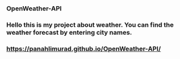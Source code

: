 ### OpenWeather-API
### Hello this is my project about weather. You can find the weather forecast by entering city names.
### https://panahlimurad.github.io/OpenWeather-API/
